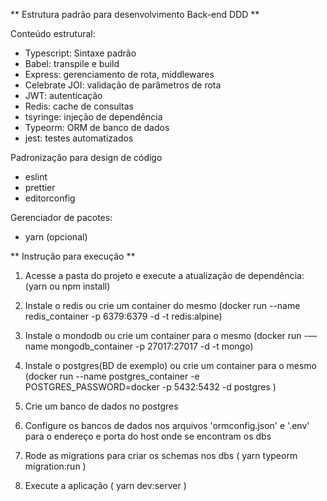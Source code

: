 ** Estrutura padrão para desenvolvimento Back-end DDD **

Conteúdo estrutural:
- Typescript: Sintaxe padrão
- Babel: transpile e build
- Express: gerenciamento de rota, middlewares
- Celebrate JOI: validação de parâmetros de rota
- JWT: autenticação
- Redis: cache de consultas
- tsyringe: injeção de dependência
- Typeorm: ORM de banco de dados
- jest: testes automatizados

Padronização para design de código
- eslint
- prettier
- editorconfig

Gerenciador de pacotes:
- yarn (opcional)

** Instrução para execução **
1. Acesse a pasta do projeto e execute a atualização de dependência:
   (yarn ou npm install)

2. Instale o redis ou crie um container do mesmo
   (docker run --name redis_container -p 6379:6379 -d -t redis:alpine)

3. Instale o mondodb ou crie um container para o mesmo
   (docker run -—name mongodb_container -p 27017:27017 -d -t mongo)

4. Instale o postgres(BD de exemplo) ou crie um container para o mesmo
   (docker run --name postgres_container -e POSTGRES_PASSWORD=docker -p 5432:5432 -d postgres )

5. Crie um banco de dados no postgres


6. Configure os bancos de dados nos arquivos 'ormconfig.json' e '.env' para o endereço e porta do host onde se encontram os dbs


7. Rode as migrations para criar os schemas nos dbs ( yarn typeorm migration:run )


8. Execute a aplicação ( yarn dev:server )


